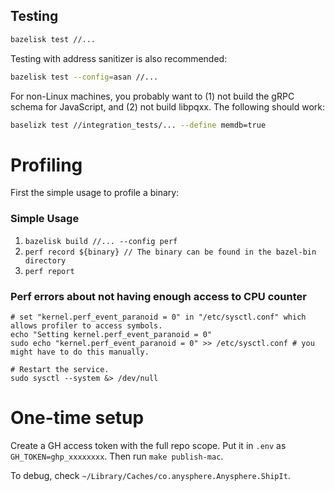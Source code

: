 ## Testing

```bash
bazelisk test //...
```

Testing with address sanitizer is also recommended:

```bash
bazelisk test --config=asan //...
```

For non-Linux machines, you probably want to (1) not build the gRPC schema for JavaScript, and (2) not build libpqxx. The following should work:

```bash
baselizk test //integration_tests/... --define memdb=true
```

# Profiling

First the simple usage to profile a binary:

### Simple Usage

1. `bazelisk build //... --config perf`
2. `perf record ${binary} // The binary can be found in the bazel-bin directory`
3. `perf report`

### Perf errors about not having enough access to CPU counter

```
# set "kernel.perf_event_paranoid = 0" in "/etc/sysctl.conf" which allows profiler to access symbols.
echo "Setting kernel.perf_event_paranoid = 0"
sudo echo "kernel.perf_event_paranoid = 0" >> /etc/sysctl.conf # you might have to do this manually.

# Restart the service.
sudo sysctl --system &> /dev/null
```

# One-time setup

Create a GH access token with the full repo scope. Put it in `.env` as `GH_TOKEN=ghp_xxxxxxxx`. Then run `make publish-mac`.

To debug, check `~/Library/Caches/co.anysphere.Anysphere.ShipIt`.
